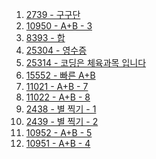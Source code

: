 1. <a href="https://www.acmicpc.net/problem/2739" target="_blank">2739 - 구구단</a>
2. <a href="https://www.acmicpc.net/problem/10950" target="_blank">10950 - A+B - 3</a>
3. <a href="" target="_blank">8393 - 합</a>
4. <a href="" target="_blank">25304 - 영수증</a>
5. <a href="" target="_blank">25314 - 코딩은 체육과목 입니다</a>
6. <a href="" target="_blank">15552 - 빠른 A+B</a>
7. <a href="" target="_blank">11021 - A+B - 7</a>
8. <a href="" target="_blank">11022 - A+B - 8</a>
9. <a href="" target="_blank">2438 - 별 찍기 - 1</a>
10. <a href="" target="_blank">2439 - 별 찍기 - 2</a>
11. <a href="" target="_blank">10952 - A+B - 5</a>
12. <a href="" target="_blank">10951 - A+B - 4</a>

